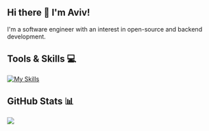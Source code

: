 ## Hi there 👋 I'm Aviv!
I'm a software engineer with an interest in open-source and backend development.

## Tools & Skills 💻
[![My Skills](https://skillicons.dev/icons?i=python,java,javascript,c,cpp,bash,nodejs,npm,postgres,mongodb,git,github,githubactions,docker,kubernetes,linux,ubuntu,postman,vscode,grafana,discord)](https://skillicons.dev)

## GitHub Stats 📊 
![](https://github-readme-stats.vercel.app/api?username=Avev&theme=algolia&hide_border=true&include_all_commits=false&count_private=true&show_icons=true)
